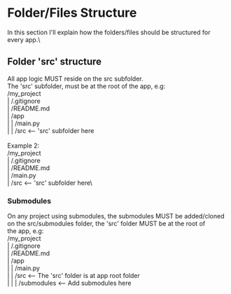 # Folder/Files Structure

In this section I'll explain how the folders/files should be structured for every app.\

## Folder 'src' structure

All app logic MUST reside on the src subfolder.\
The 'src' subfolder, must be at the root of the app, e.g:\
/my_project\
	| /.gitignore\
	| /README.md\
	| /app\
	| | /main.py\
	| | /src <-- 'src' subfolder here\
\
Example 2:\
/my_project\
	| /.gitignore\
	| /README.md\
	| /main.py\
	| /src <-- 'src' subfolder here\


### Submodules

On any project using submodules, the submodules MUST be added/cloned\
on the src/submodules folder, the 'src' folder MUST be at the root of\
the app, e.g:\
/my_project\
	|	/.gitignore\
	|	/README.md\
	|	/app\
	|	|	/main.py\
	|	|	/src <-- The 'src' folder is at app root folder\
	|	|	|	/submodules <-- Add submodules here
